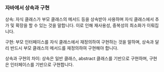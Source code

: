 ### 자바에서 상속과 구현

상속: 자식 클래스가 부모 클래스의 메서드 등을 상속받아 사용하며 자식 클래스에서 추가 및 확장을 할 수 있는 것을 말합니다. 이로 인해 재사용성, 중복성의 최소화가 이뤄집니다.

구현: 부모 인터페이스를 자식 클래스에서 재정의하여 구현하는 것을 말하며, 상속과 달리 반드시 부모 클래스의 메서드를 재정의하여 구현해야 합니다.

상속과 구현의 차이: 상속은 일반 클래스, abstract 클래스를 기반으로 구현하며, 구현은 인터페이스를 기반으로 구현합니다.
